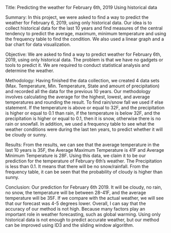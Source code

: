 Title: Predicting the weather for February 6th, 2019 Using historical data

Summary: In this project, we were asked to find a way to predict the weather for February 6, 2019, using only historical data. Our idea is to collect historical data for the last 10 years and find measures of the central tendency to predict the average, maximum, minimum temperature and using the frequency table to find the condition. We also used a linear graph and a bar chart for data visualization.

Objective: We are asked to find a way to predict weather for February 6th, 2019, using only historical data. The problem is that we have no gadgets or tools to predict it. We are required to conduct statistical analysis and determine the weather.

Methodology: Having finished the data collection, we created 4 data sets (Max. Temperature, Min. Temperature, State and amount of precipitation) and recorded all the data for the previous 10 years. Our methodology involves calculating the average for the highest, lowest, and average temperatures and rounding the result. To find rain/snow fall we used if else statement. If the temperature is above or equal to 32F, and the precipitation is higher or equal to 0.1 than rain, if the temperature is below 32F, and the precipitation is higher or equal to 0.1, then it is snow, otherwise there is no rain or snowfall. In addition, we used a frequency table to see what the weather conditions were during the last ten years, to predict whether it will be cloudy or sunny.

Results: From the results, we can see that the average temperature in the last 10 years is 35F, the Average Maximum Temperature is 41F and Average Minimum Temperature is 28F. Using this data, we claim it to be our prediction for the temperature of February 6th’s weather. The Precipitation is less than 0.1. It means that there will be no snow/rainfall. From the frequency table, it can be seen that the probability of cloudy is higher than sunny.

Conclusion:
Our prediction for February 6th 2019. It will be cloudy, no rain, no snow, the temperature will be between 28-41F, and the average temperature will be 35F. If we compare with the actual weather, we will see that our forecast was 4-5 degrees lower. Overall, I can say that the accuracy of our method is not high. Because many factors play an important role in weather forecasting, such as global warming. Using only historical data is not enough to predict accurate weather, but our method can be improved using ID3 and the sliding window algorithm.
